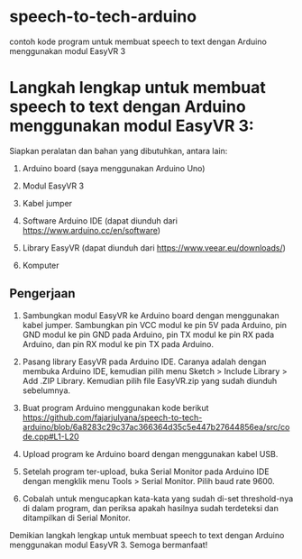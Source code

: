# speech-to-tech-arduino
 contoh kode program untuk membuat speech to text dengan Arduino menggunakan modul EasyVR 3
# Langkah lengkap untuk membuat speech to text dengan Arduino menggunakan modul EasyVR 3:

Siapkan peralatan dan bahan yang dibutuhkan, antara lain:

1. Arduino board (saya menggunakan Arduino Uno)

2. Modul EasyVR 3

3. Kabel jumper

4. Software Arduino IDE (dapat diunduh dari https://www.arduino.cc/en/software)

5. Library EasyVR (dapat diunduh dari https://www.veear.eu/downloads/)

6. Komputer
## Pengerjaan 

1. Sambungkan modul EasyVR ke Arduino board dengan menggunakan kabel jumper. Sambungkan pin VCC modul ke pin 5V pada Arduino, pin GND modul ke pin GND pada Arduino, pin TX modul ke pin RX pada Arduino, dan pin RX modul ke pin TX pada Arduino.

2. Pasang library EasyVR pada Arduino IDE. Caranya adalah dengan membuka Arduino IDE, kemudian pilih menu Sketch > Include Library > Add .ZIP Library. Kemudian pilih file EasyVR.zip yang sudah diunduh sebelumnya.

3. Buat program Arduino menggunakan kode berikut <br>
https://github.com/fajarjulyana/speech-to-tech-arduino/blob/6a8283c29c37ac366364d35c5e447b27644856ea/src/code.cpp#L1-L20

4. Upload program ke Arduino board dengan menggunakan kabel USB.

6. Setelah program ter-upload, buka Serial Monitor pada Arduino IDE dengan mengklik menu Tools > Serial Monitor. Pilih baud rate 9600.

7. Cobalah untuk mengucapkan kata-kata yang sudah di-set threshold-nya di dalam program, dan periksa apakah hasilnya sudah terdeteksi dan ditampilkan di Serial Monitor.

Demikian langkah lengkap untuk membuat speech to text dengan Arduino menggunakan modul EasyVR 3. Semoga bermanfaat!
